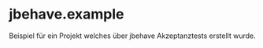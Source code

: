 jbehave.example
===============

Beispiel für ein Projekt welches über jbehave Akzeptanztests erstellt wurde.